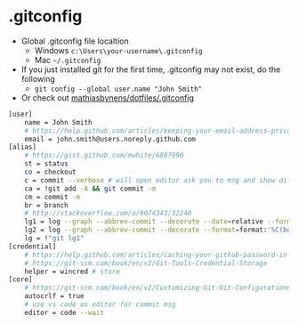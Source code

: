 # .gitconfig

* Global .gitconfig file localtion
  * Windows `c:\Users\your-username\.gitconfig`
  * Mac `~/.gitconfig`
* If you just installed git for the first time, .gitconfig may not exist, do the following
  * `git config --global user.name "John Smith"`
* Or check out [mathiasbynens/dotfiles/.gitconfig](https://github.com/mathiasbynens/dotfiles/blob/master/.gitconfig)

```bash
[user]
    name = John Smith
    # https://help.github.com/articles/keeping-your-email-address-private/
    email = john.smith@users.noreply.github.com
[alias]
    # https://gist.github.com/mwhite/6887990
    st = status
    co = checkout
    c = commit --verbose # will open editor ask you to msg and show diff
    ca = !git add -A && git commit -m
    cm = commit -m
    br = branch
    # http://stackoverflow.com/a/9074343/32240
    lg1 = log --graph --abbrev-commit --decorate --date=relative --format=format:'%C(bold blue)%h%C(reset) - %C(bold green)(%ar)%C(reset) %C(white)%s%C(reset) %C(dim white)- %an%C(reset)%C(bold yellow)%d%C(reset)' --all
    lg2 = log --graph --abbrev-commit --decorate --format=format:'%C(bold blue)%h%C(reset) - %C(bold cyan)%aD%C(reset) %C(bold green)(%ar)%C(reset)%C(bold yellow)%d%C(reset)%n''          %C(white)%s%C(reset) %C(dim white)- %an%C(reset)' --all
    lg = !"git lg1"
[credential]
    # https://help.github.com/articles/caching-your-github-password-in-git/
    # https://git-scm.com/book/en/v2/Git-Tools-Credential-Storage
    helper = wincred # store
[core]
    # https://git-scm.com/book/en/v2/Customizing-Git-Git-Configuration#Formatting-and-Whitespace
    autocrlf = true
    # use vs code as editor for commit msg
    editor = code --wait
```